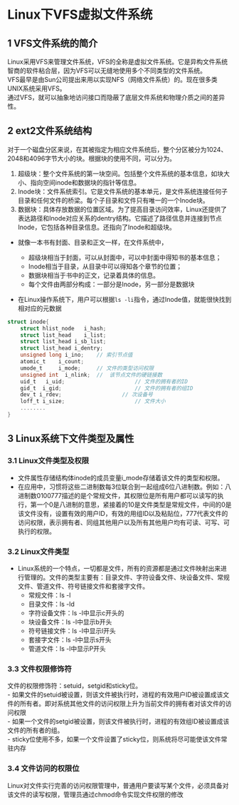 # Linux下VFS虚拟文件系统     

## 1 VFS文件系统的简介   
Linux采用VFS来管理文件系统，VFS的全称是虚拟文件系统。它是异构文件系统智商的软件粘合层，因为VFS可以无缝地使用多个不同类型的文件系统。    
VFS最早是由Sun公司提出来用以实现NFS（网络文件系统）的。现在很多类UNIX系统采用VFS。     
通过VFS，就可以抽象地访问接口而隐蔽了底层文件系统和物理介质之间的差异性。   

## 2 ext2文件系统结构   
对于一个磁盘分区来说，在其被指定为相应文件系统后，整个分区被分为1024、2048和4096字节大小的块。根据块的使用不同，可以分为。    
1. 超级块：整个文件系统的第一块空间。包括整个文件系统的基本信息，如块大小、指向空间inode和数据块的指针等信息。    
2. Inode块：文件系统索引。它是文件系统的基本单元，是文件系统连接任何子目录和任何文件的桥梁。每个子目录和文件只有唯一的一个Inode块。      
3. 数据块：具体存放数据的位置区域。为了提高目录访问效率，Linux还提供了表达路径和Inode对应关系的dentry结构。它描述了路径信息并连接到节点Inode，它包括各种目录信息。还指向了Inode和超级块。    

- 就像一本书有封面、目录和正文一样，在文件系统中，     
	- 超级块相当于封面，可以从封面中，可以中封面中得知书的基本信息；   
	- Inode相当于目录，从目录中可以得知各个章节的位置；    
	- 数据块相当于书中的正文，记录着具体的信息。      
	- 每个文件由两部分构成：一部分是Inode，另一部分是数据块       

- 在Linux操作系统下，用户可以根据`ls -li`指令，通过Inode值，就能很快找到相对应的元数据      

```C
struct inode{
	struct hlist_node	i_hash;
	struct list_head	i_list;
	struct list_head i_sb_list;
	struct list_head i_dentry;
	unsigned long i_ino;	// 索引节点值
	atomic_t  	i_count;
	umode_t 	i_mode;		// 文件的类型访问权限  
	unsigned int  i_nlink;	//  该节点文件的硬链接数
	uid_t   i_uid;						// 文件的拥有者的ID
	gid_t  i_gid;						// 文件的拥有者的组ID 
	dev_t i_rdev;					// 次设备号
	loff_t i_size;						// 文件大小
	........
}
```

## 3 Linux系统下文件类型及属性   
### 3.1 Linux文件类型及权限    

- 文件属性存储结构体inode的成员变量i_mode存储着该文件的类型和权限。      
- 在应用中，习惯将这些二进制数每3位联合到一起组成6位八进制数。例如：八进制数0100777描述的是个常规文件，其权限位是所有用户都可以读写的执行，第一个0是八进制的意思，紧接着的10是文件类型是常规文件，中间的0是该文件没有，设置有效的用户ID，有效的用组ID以及粘贴位，777代表文件的访问权限，表示拥有者、同组其他用户以及所有其他用户均有可读、可写、可执行的权限。     

### 3.2 Linux文件类型     
- Linux系统的一个特点，一切都是文件，所有的资源都是通过文件映射出来进行管理的。文件的类型主要有：目录文件、字符设备文件、块设备文件、常规文件、管道文件、符号链接文件和套接字文件。      
	- 常规文件：ls -l    
	- 目录文件：ls -ld    
	- 字符设备文件：ls -l中显示c开头的   
	- 块设备文件：ls -l中显示b开头   
	- 符号链接文件：ls -l中显示l开头   
	- 套接字文件：ls -l中显示s开头   
	- 管道文件：ls -l中显示P开头       

### 3.3 文件权限修饰符   
文件的权限修饰符：setuid，setgid和sticky位。    
	- 如果文件的setuid被设置，则该文件被执行时，进程的有效用户ID被设置成该文件的所有者。即对系统其他文件的访问权限上升为当前文件的拥有者对该文件的访问权限    
	- 如果一个文件的setgid被设置，则该文件被执行时，进程的有效组ID被设置成该文件的所有者的组。    
	- sticky位使用不多，如果一个文件设置了sticky位，则系统将尽可能使该文件常驻内存     

### 3.4 文件访问的权限位     
Linux对文件实行完善的访问权限管理中，普通用户要读写某个文件，必须具备对该文件的读写权限，管理员通过chmod命令实现文件权限的修改      















